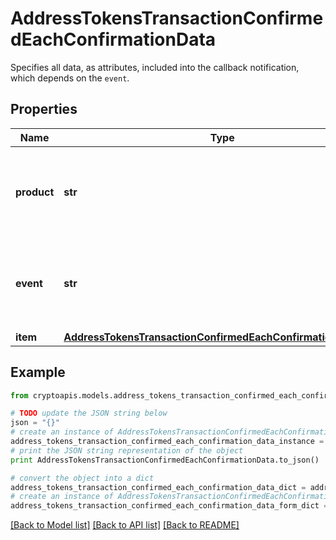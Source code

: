 # AddressTokensTransactionConfirmedEachConfirmationData

Specifies all data, as attributes, included into the callback notification, which depends on the `event`.

## Properties
Name | Type | Description | Notes
------------ | ------------- | ------------- | -------------
**product** | **str** | Represents the Crypto APIs 2.0 product which sends the callback. | 
**event** | **str** | Defines the specific event, for which a callback subscription is set. | 
**item** | [**AddressTokensTransactionConfirmedEachConfirmationDataItem**](AddressTokensTransactionConfirmedEachConfirmationDataItem.md) |  | 

## Example

```python
from cryptoapis.models.address_tokens_transaction_confirmed_each_confirmation_data import AddressTokensTransactionConfirmedEachConfirmationData

# TODO update the JSON string below
json = "{}"
# create an instance of AddressTokensTransactionConfirmedEachConfirmationData from a JSON string
address_tokens_transaction_confirmed_each_confirmation_data_instance = AddressTokensTransactionConfirmedEachConfirmationData.from_json(json)
# print the JSON string representation of the object
print AddressTokensTransactionConfirmedEachConfirmationData.to_json()

# convert the object into a dict
address_tokens_transaction_confirmed_each_confirmation_data_dict = address_tokens_transaction_confirmed_each_confirmation_data_instance.to_dict()
# create an instance of AddressTokensTransactionConfirmedEachConfirmationData from a dict
address_tokens_transaction_confirmed_each_confirmation_data_form_dict = address_tokens_transaction_confirmed_each_confirmation_data.from_dict(address_tokens_transaction_confirmed_each_confirmation_data_dict)
```
[[Back to Model list]](../README.md#documentation-for-models) [[Back to API list]](../README.md#documentation-for-api-endpoints) [[Back to README]](../README.md)


